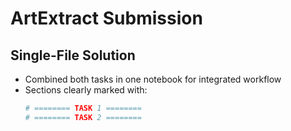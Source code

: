 # ArtExtract Submission
## Single-File Solution
- Combined both tasks in one notebook for integrated workflow
- Sections clearly marked with:
  ```python
  # ======== TASK 1 ========
  # ======== TASK 2 ========
